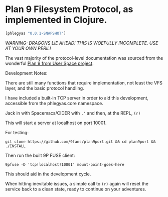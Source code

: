 # Plan 9 Filesystem Protocol, as implemented in Clojure.

```clj
[phlegyas "0.0.1-SNAPSHOT"]
```

*WARNING: DRAGONS LIE AHEAD! THIS IS WOEFULLY INCOMPLETE. USE AT YOUR OWN PERIL!*

The vast majority of the protocol-level documentation was sourced from the wonderful [Plan 9 from User Space project](https://9fans.github.io/plan9port/man/man9/).

Development Notes:

There are still many functions that require implementation, not least the VFS layer, and the basic protocol handling.

I have included a built-in TCP server in order to aid this development, accessible from the phlegyas.core namespace.

Jack in with Spacemacs/CIDER with `,'` and then, at the REPL, `(r)`

This will start a server at localhost on port 10001.

For testing:

`git clone https://github.com/9fans/plan9port.git && cd plan9port && ./INSTALL`

Then run the built 9P FUSE client:

`9pfuse -D 'tcp!localhost!10001' mount-point-goes-here`

This should aid in the development cycle.

When hitting inevitable issues, a simple call to `(r)` again will reset the service back to a clean state, ready to continue on your adventures.
